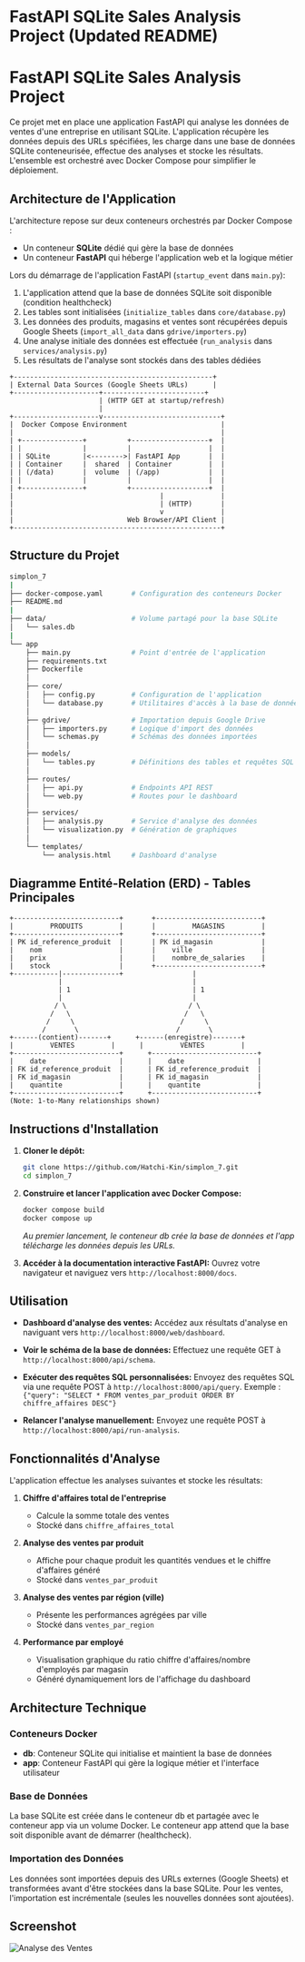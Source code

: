 # FastAPI SQLite Sales Analysis Project (Updated README)

# FastAPI SQLite Sales Analysis Project

Ce projet met en place une application FastAPI qui analyse les données de ventes d'une entreprise en utilisant SQLite. L'application récupère les données depuis des URLs spécifiées, les charge dans une base de données SQLite conteneurisée, effectue des analyses et stocke les résultats. L'ensemble est orchestré avec Docker Compose pour simplifier le déploiement.

## Architecture de l'Application

L'architecture repose sur deux conteneurs orchestrés par Docker Compose :
- Un conteneur **SQLite** dédié qui gère la base de données
- Un conteneur **FastAPI** qui héberge l'application web et la logique métier

Lors du démarrage de l'application FastAPI (`startup_event` dans `main.py`):
1. L'application attend que la base de données SQLite soit disponible (condition healthcheck)
2. Les tables sont initialisées (`initialize_tables` dans `core/database.py`)
3. Les données des produits, magasins et ventes sont récupérées depuis Google Sheets (`import_all_data` dans `gdrive/importers.py`)
4. Une analyse initiale des données est effectuée (`run_analysis` dans `services/analysis.py`)
5. Les résultats de l'analyse sont stockés dans des tables dédiées

```text
+-------------------------------------------------+
| External Data Sources (Google Sheets URLs)      |
+---------------------+-------------------------+
                      | (HTTP GET at startup/refresh)
                      |
+---------------------v-----------------------------+
|  Docker Compose Environment                       |
|                                                   |
| +---------------+          +-------------------+  |
| |               |          |                   |  |
| | SQLite        |<-------->| FastAPI App       |  |
| | Container     |  shared  | Container         |  |
| | (/data)       |  volume  | (/app)            |  |
| |               |          |                   |  |
| +---------------+          +-------------------+  |
|                                    |              |
|                                    | (HTTP)       |
|                                    v              |
|                            Web Browser/API Client |
+---------------------------------------------------+
```

## Structure du Projet

```sh
simplon_7
|
├── docker-compose.yaml       # Configuration des conteneurs Docker
├── README.md
|
├── data/                     # Volume partagé pour la base SQLite
│   └── sales.db
|
└── app
    ├── main.py               # Point d'entrée de l'application
    ├── requirements.txt
    ├── Dockerfile
    │
    ├── core/
    │   ├── config.py         # Configuration de l'application
    │   └── database.py       # Utilitaires d'accès à la base de données
    │
    ├── gdrive/               # Importation depuis Google Drive
    │   ├── importers.py      # Logique d'import des données
    │   └── schemas.py        # Schémas des données importées
    │
    ├── models/
    │   └── tables.py         # Définitions des tables et requêtes SQL
    │
    ├── routes/
    │   ├── api.py            # Endpoints API REST
    │   └── web.py            # Routes pour le dashboard
    │
    ├── services/
    │   ├── analysis.py       # Service d'analyse des données
    │   └── visualization.py  # Génération de graphiques
    │
    └── templates/
        └── analysis.html     # Dashboard d'analyse
```

## Diagramme Entité-Relation (ERD) - Tables Principales

```text
+--------------------------+       +--------------------------+
|         PRODUITS         |       |         MAGASINS         |
+--------------------------+       +--------------------------+
| PK id_reference_produit  |       | PK id_magasin            |
|    nom                   |       |    ville                 |
|    prix                  |       |    nombre_de_salaries    |
|    stock                 |       +--------------------------+
+-----------|--------------+                 |
            |                                |
            | 1                              | 1
            |                                |
           / \                              / \
          /   \                            /   \
         /     \                          /     \
        /       \                        /       \
+------(contient)-------+      +------(enregistre)-------+
|         VENTES         |      |         VENTES         |
+--------------------------+      +--------------------------+
|    date                  |      |    date                  |
| FK id_reference_produit  |      | FK id_reference_produit  |
| FK id_magasin            |      | FK id_magasin            |
|    quantite              |      |    quantite              |
+--------------------------+      +--------------------------+
(Note: 1-to-Many relationships shown)
```

## Instructions d'Installation

1. **Cloner le dépôt:**
   ```bash
   git clone https://github.com/Hatchi-Kin/simplon_7.git
   cd simplon_7
   ```

2. **Construire et lancer l'application avec Docker Compose:**
   ```bash
   docker compose build
   docker compose up
   ```
   *Au premier lancement, le conteneur db crée la base de données et l'app télécharge les données depuis les URLs.*

3. **Accéder à la documentation interactive FastAPI:**
   Ouvrez votre navigateur et naviguez vers `http://localhost:8000/docs`.

## Utilisation

- **Dashboard d'analyse des ventes:**
  Accédez aux résultats d'analyse en naviguant vers `http://localhost:8000/web/dashboard`.

- **Voir le schéma de la base de données:**
  Effectuez une requête GET à `http://localhost:8000/api/schema`.

- **Exécuter des requêtes SQL personnalisées:**
  Envoyez des requêtes SQL via une requête POST à `http://localhost:8000/api/query`.
  Exemple : `{"query": "SELECT * FROM ventes_par_produit ORDER BY chiffre_affaires DESC"}`

- **Relancer l'analyse manuellement:**
  Envoyez une requête POST à `http://localhost:8000/api/run-analysis`.

## Fonctionnalités d'Analyse

L'application effectue les analyses suivantes et stocke les résultats:

1. **Chiffre d'affaires total de l'entreprise**
   - Calcule la somme totale des ventes
   - Stocké dans `chiffre_affaires_total`

2. **Analyse des ventes par produit**
   - Affiche pour chaque produit les quantités vendues et le chiffre d'affaires généré
   - Stocké dans `ventes_par_produit`

3. **Analyse des ventes par région (ville)**
   - Présente les performances agrégées par ville
   - Stocké dans `ventes_par_region`

4. **Performance par employé**
   - Visualisation graphique du ratio chiffre d'affaires/nombre d'employés par magasin
   - Généré dynamiquement lors de l'affichage du dashboard

## Architecture Technique

### Conteneurs Docker
- **db**: Conteneur SQLite qui initialise et maintient la base de données
- **app**: Conteneur FastAPI qui gère la logique métier et l'interface utilisateur

### Base de Données
La base SQLite est créée dans le conteneur db et partagée avec le conteneur app via un volume Docker. Le conteneur app attend que la base soit disponible avant de démarrer (healthcheck).

### Importation des Données
Les données sont importées depuis des URLs externes (Google Sheets) et transformées avant d'être stockées dans la base SQLite. Pour les ventes, l'importation est incrémentale (seules les nouvelles données sont ajoutées).

## Screenshot

![Analyse des Ventes](./Analyse_des_Ventes.png)
